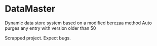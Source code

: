 # DataMaster
Dynamic data store system based on a modified berezaa method
Auto purges any entry with version older than 50

Scrapped project. Expect bugs.
